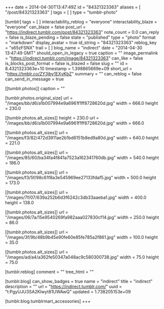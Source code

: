 +++
date = 2014-04-30T13:47:49Z
id = "84321323363"
aliases = [ "/post/84321323363" ]
tags = [ ]
type = "tumblr-photo"

[tumblr]
tags = [ ]
interactability_reblog = "everyone"
interactability_blaze = "everyone"
can_blaze = false
post_url = "https://indirect.tumblr.com/post/84321323363"
note_count = 0.0
can_reply = false
is_blaze_pending = false
state = "published"
type = "photo"
format = "markdown"
display_avatar = true
id_string = "84321323363"
reblog_key = "s65zFSNX"
trail = [ ]
blog_name = "indirect"
date = "2014-04-30 13:47:49 GMT"
should_open_in_legacy = true
caption = ""
image_permalink = "https://indirect.tumblr.com/image/84321323363"
can_like = false
is_blocks_post_format = false
is_blazed = false
slug = ""
id = 8.4321323363e+10
timestamp = 1.398865669e+09
short_url = "https://tmblr.co/ZY3jby1EXyKbZ"
summary = ""
can_reblog = false
can_send_in_message = true

[[tumblr.photos]]
caption = ""

[tumblr.photos.original_size]
url = "/images/bb/d6/a1b007994e9a6961f1ff8728620d.jpg"
width = 666.0
height = 230.0

[[tumblr.photos.alt_sizes]]
height = 230.0
url = "/images/bb/d6/a1b007994e9a6961f1ff8728620d.jpg"
width = 666.0

[[tumblr.photos.alt_sizes]]
url = "/images/f3/82/472d3911ae2b1bd6151b8ed9a80d.jpg"
width = 640.0
height = 221.0

[[tumblr.photos.alt_sizes]]
url = "/images/85/60/ba34fa4f841a7523a162341760db.jpg"
width = 540.0
height = 186.0

[[tumblr.photos.alt_sizes]]
url = "/images/f3/5f/98c61f8a3e545969ee27133fdaf5.jpg"
width = 500.0
height = 173.0

[[tumblr.photos.alt_sizes]]
url = "/images/7f/07/639a252b6d3f6242c3db33aaeba1.jpg"
width = 400.0
height = 138.0

[[tumblr.photos.alt_sizes]]
url = "/images/06/7a/15e9540269fa982aaa027830cf14.jpg"
width = 250.0
height = 86.0

[[tumblr.photos.alt_sizes]]
url = "/images/3f/9b/48b9b45e90fe60e85fe785a2f861.jpg"
width = 100.0
height = 35.0

[[tumblr.photos.alt_sizes]]
url = "/images/ad/a4/a362fe50347a048ac9c580300738.jpg"
width = 75.0
height = 75.0

[tumblr.reblog]
comment = ""
tree_html = ""

[tumblr.blog]
can_show_badges = true
name = "indirect"
title = "indirect"
description = ""
url = "https://indirect.tumblr.com/"
uuid = "t:PgyUJU3SA2Klwyt81UWAwQ"
updated = 1.738205153e+09

[tumblr.blog.tumblrmart_accessories]
+++
